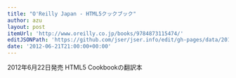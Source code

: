 ```yaml
---
title: "O'Reilly Japan - HTML5クックブック"
author: azu
layout: post
itemUrl: 'http://www.oreilly.co.jp/books/9784873115474/'
editJSONPath: 'https://github.com/jser/jser.info/edit/gh-pages/data/2012/06/index.json'
date: '2012-06-21T21:00:00+00:00'
---
```

2012年6月22日発売
HTML5 Cookbookの翻訳本
